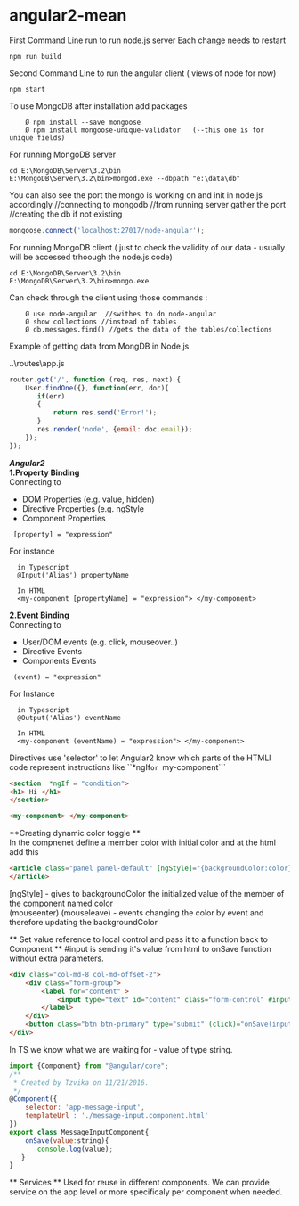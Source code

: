 # angular2-mean

First Command Line run to run node.js server
Each change needs to restart
```
npm run build  
```

Second Command Line to run the angular client ( views of node for now)
```
npm start
```

To use MongoDB after installation add packages
```
	Ø npm install --save mongoose
	Ø npm install mongoose-unique-validator   (--this one is for unique fields)
```

For running MongoDB server
```
cd E:\MongoDB\Server\3.2\bin
E:\MongoDB\Server\3.2\bin>mongod.exe --dbpath "e:\data\db"
```

You can also see the port the mongo is working on and init in node.js accordingly 
//connecting to mongodb
//from running server gather the port
//creating the db if not existing
```javascript
mongoose.connect('localhost:27017/node-angular');
```

For running MongoDB client ( just to check the validity of our data - usually will be accessed trhoough the node.js code)
```
cd E:\MongoDB\Server\3.2\bin
E:\MongoDB\Server\3.2\bin>mongo.exe 
```
Can check through the client using those commands :
```
	Ø use node-angular  //swithes to dn node-angular
	Ø show collections //instead of tables
	Ø db.messages.find() //gets the data of the tables/collections
```

Example of getting data from MongDB in Node.js 

..\routes\app.js
```javascript
router.get('/', function (req, res, next) {
    User.findOne({}, function(err, doc){
       if(err)
       {
           return res.send('Error!');
       }
       res.render('node', {email: doc.email});
    });
});
```


**_Angular2_**  
**1.Property Binding**   
Connecting to  
- DOM Properties (e.g. value, hidden)
- Directive Properties (e.g. ngStyle
- Component Properties
```
 [property] = "expression"
```
For instance 
``` 
  in Typescript
  @Input('Alias') propertyName
  
  In HTML
  <my-component [propertyName] = "expression"> </my-component>
```

**2.Event Binding**  
Connecting to   
- User/DOM events (e.g. click, mouseover..)
- Directive Events
- Components Events
```
 (event) = "expression"
```
For Instance
``` 
  in Typescript
  @Output('Alias') eventName
  
  In HTML
  <my-component (eventName) = "expression"> </my-component>
```

Directives use 'selector' to let Angular2 know which parts of the HTMLl code represent instructions
like ``*ngIf``` or  ```my-component```
``` HTML
<section  *ngIf = "condition">
<h1> Hi </h1>
</section>

<my-component> </my-component>
```


**Creating dynamic color toggle **  
In the compnenet define a member color with initial color
and at the html add this
``` HTML
<article class="panel panel-default" [ngStyle]="{backgroundColor:color}" (mouseenter)="color = 'green'" (mouseleave)="color = 'red'">
</article>
```

[ngStyle] - gives to backgroundColor the initialized value of the member of the component named color  
(mouseenter) (mouseleave) - events changing the color by event and therefore updating the backgroundColor  


** Set value reference to local control and pass it to a function back to Component **
#input is sending it's value from html to onSave function without extra parameters. 
``` Html
<div class="col-md-8 col-md-offset-2">
    <div class="form-group">
        <label for="content" >
            <input type="text" id="content" class="form-control" #input>
        </label>
    </div>
    <button class="btn btn-primary" type="submit" (click)="onSave(input.value)">Save</button>
</div>
```
In TS we know what we are waiting for - value of type string. 
``` Javascript
import {Component} from "@angular/core";
/**
 * Created by Tzvika on 11/21/2016.
 */
@Component({
    selector: 'app-message-input',
    templateUrl : './message-input.component.html'
})
export class MessageInputComponent{
    onSave(value:string){
       console.log(value);
   }
}
```


** Services **
Used for reuse in different components.
We can provide service on the app level or more specificaly per component when needed.


